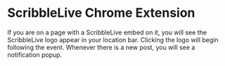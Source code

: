 ScribbleLive Chrome Extension
===================================

If you are on a page with a ScribbleLive embed on it, you will see the ScribbleLive logo appear in your location bar. Clicking the logo will begin following the event. Whenever there is a new post, you will see a notification popup.
